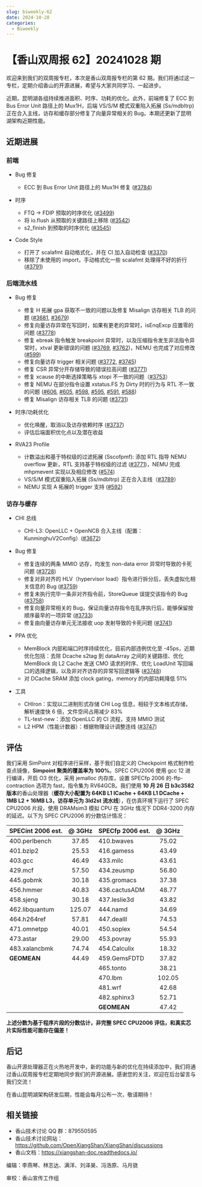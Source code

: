 ```yaml
---
slug: biweekly-62
date: 2024-10-28
categories:
  - Biweekly
---
```


# 【香山双周报 62】20241028 期

欢迎来到我们的双周报专栏，本次是香山双周报专栏的第 62 期。我们将通过这一专栏，定期介绍香山的开源进展，希望与大家共同学习、一起进步。

近期，昆明湖各组持续推进面积、时序、功耗的优化。此外，前端修复了 ECC 到 Bus Error Unit 路径上的 Mux1H，后端 VS/S/M 模式双重陷入拓展 (Ss/mdbltrp) 正在合入主线，访存和缓存部分修复了向量异常相关的 Bug。本期还更新了昆明湖架构近期性能。


<!-- more -->

## 近期进展

### 前端

- Bug 修复
    - ECC 到 Bus Error Unit 路径上的 Mux1H 修复 ([#3784](https://github.com/OpenXiangShan/XiangShan/pull/3784))

- 时序
    - FTQ -> FDIP 预取的时序优化 ([#3499](https://github.com/OpenXiangShan/XiangShan/pull/3499))
    - 将 io.flush 从预取的关键路径上移除 ([#3542](https://github.com/OpenXiangShan/XiangShan/pull/3542))
    - s2_finish 到预取的时序优化 ([#3545](https://github.com/OpenXiangShan/XiangShan/pull/3545))

- Code Style
    - 打开了 scalafmt 自动格式化，并在 CI 加入自动检查 ([#3370](https://github.com/OpenXiangShan/XiangShan/pull/3370))
    - 移除了未使用的 import，手动格式化一些 scalafmt 处理得不好的折行 ([#3791](https://github.com/OpenXiangShan/XiangShan/pull/3791))

### 后端流水线

- Bug 修复
    - 修复 H 拓展 gpa 获取不一致的问题以及修复 Misalign 访存相关 TLB 的问题 ([#3681](https://github.com/OpenXiangShan/XiangShan/pull/3681), [#3679](https://github.com/OpenXiangShan/XiangShan/pull/3679))
    - 修复向量访存异常在写回时，如果有更老的异常时，isEnqExcp 应置零的问题 ([#3778](https://github.com/OpenXiangShan/XiangShan/pull/3778))
    - 修复 ebreak 指令触发 breakpoint 异常时，以及压缩指令发生非法指令异常时，xtval 更新错误的问题 ([#3769](https://github.com/OpenXiangShan/XiangShan/pull/3769), [#3762](https://github.com/OpenXiangShan/XiangShan/pull/3762))，NEMU 也完成了对应修改 ([#599](https://github.com/OpenXiangShan/NEMU/pull/599))
    - 修复向量访存 trigger 相关问题 ([#3772](https://github.com/OpenXiangShan/XiangShan/pull/3772), [#3745](https://github.com/OpenXiangShan/XiangShan/pull/3745))
    - 修复 CSR 异常分开存储导致的错误拉高问题 ([#3771](https://github.com/OpenXiangShan/XiangShan/pull/3771))
    - 修复 xcause 的中断选择策略与 xtopi 不一致的问题（[#3753](https://github.com/OpenXiangShan/XiangShan/pull/3753)）
    - 修复 NEMU 在部分指令设置 xstatus.FS 为 Dirty 时的行为与 RTL 不一致的问题 ([#606](https://github.com/OpenXiangShan/NEMU/pull/606), [#605](https://github.com/OpenXiangShan/NEMU/pull/605), [#598](https://github.com/OpenXiangShan/NEMU/pull/598), [#595](https://github.com/OpenXiangShan/NEMU/pull/595), [#591](https://github.com/OpenXiangShan/NEMU/pull/591), [#588](https://github.com/OpenXiangShan/NEMU/pull/588))
    - 修复 Misalign 访存相关 TLB 的问题 ([#3731](https://github.com/OpenXiangShan/XiangShan/pull/3731))

- 时序/功耗优化
    - 优化唤醒，取消以及访存依赖时序 ([#3737](https://github.com/OpenXiangShan/XiangShan/pull/3737))
    - 评估后端面积优化点以及潜在收益

- RVA23 Profile
    - 计数溢出和基于特权级的过滤拓展 (Sscofpmf): 添加 RTL 指导 NEMU overflow 更新，RTL 支持基于特权级的过滤 ([#3771](https://github.com/OpenXiangShan/XiangShan/pull/3771))，NEMU 完成 mhpmevent 实现以及相应修改 ([#574](https://github.com/OpenXiangShan/NEMU/pull/574))
    - VS/S/M 模式双重陷入拓展 (Ss/mdbltrp) 正在合入主线（[#3789](https://github.com/OpenXiangShan/XiangShan/pull/3789)）
    - NEMU 实现 A 拓展的 trigger 支持 ([#592](https://github.com/OpenXiangShan/NEMU/pull/592))

### 访存与缓存

- CHI 总线
    - CHI-L3: OpenLLC + OpenNCB 合入主线（配置：KunminghuV2Config）([#3672](https://github.com/OpenXiangShan/XiangShan/pull/3672))

- Bug 修复
    - 修复连续的两条 MMIO 访存，均发生 non-data error 异常时导致的卡死问题 ([#3728](https://github.com/OpenXiangShan/XiangShan/pull/3728))
    - 修复对非对齐的 HLV（hypervisor load）指令进行拆分后，丢失虚拟化相关信息的 Bug ([#3759](https://github.com/OpenXiangShan/XiangShan/pull/3759))
    - 修复未执行完毕一条非对齐指令前，StoreQueue 误提交该指令的 Bug ([#3758](https://github.com/OpenXiangShan/XiangShan/pull/3758))
    - 修复向量异常相关的 Bug，保证向量访存指令在乱序执行后，能够保留按顺序最早的一项异常 ([#3733](https://github.com/OpenXiangShan/XiangShan/pull/3733))
    - 修复由向量访存单元无法接收 uop 发射导致的卡死问题 ([#3741](https://github.com/OpenXiangShan/XiangShan/pull/3741))

- PPA 优化
    - MemBlock 内部和端口时序持续优化，目前内部违例优化至 -45ps，近期优化包括：去除 Dcache s2tag 到 dataArray 之间的关键路径、优化 MemBlock 向 L2 Cache 发送 CMO 请求的时序、优化 LoadUnit 写回端口的选择逻辑，以及非对齐访存的异常写回逻辑等 ([#3748](https://github.com/OpenXiangShan/XiangShan/pull/3748))
    - 对 DCache SRAM 添加 clock gating，memory 的内部功耗降低 51%

- 工具
    - CHIron：实现以二进制形式存储 CHI Log 信息，相较于文本格式存储，解析速度快 6 倍，文件空间占用减少 83%
    - TL-test-new：添加 OpenLLC 的 CI 流程，支持 MMIO 测试
    - L2 HPM（性能计数器）：根据物理设计调整连线 ([#3747](https://github.com/OpenXiangShan/XiangShan/pull/3747))



## 评估

我们采用 SimPoint 对程序进行采样，基于我们自定义的 Checkpoint 格式制作检查点镜像，**Simpoint 聚类的覆盖率为 100%**。SPEC CPU2006 使用 gcc 12 进行编译，开启 O3 优化，采用 jemalloc 内存库，设置 SPECfp 2006 的-ffp-contraction 选项为 fast，指令集为 RV64GCB。我们使用 **10 月 26 日 b3c3582 版本**的香山处理器（**缓存大小配置为 64KB L1 ICache + 64KB L1 DCache + 1MB L2 + 16MB L3，访存单元为 3ld2st 流水线**），在仿真环境下运行了 SPEC CPU2006 片段，使用 DRAMsim3 模拟 CPU 在 3GHz 情况下 DDR4-3200 内存的延迟。以下为 SPEC CPU2006 的分数估计情况：

| SPECint 2006 est. | @ 3GHz | SPECfp 2006 est.  | @ 3GHz |
| :---------------- | :----: | :---------------- | :----: |
| 400.perlbench     | 37.85  | 410.bwaves        | 75.02  |
| 401.bzip2         | 25.53  | 416.gamess        | 43.49  |
| 403.gcc           | 46.49  | 433.milc          | 43.61  |
| 429.mcf           | 57.50  | 434.zeusmp        | 56.80  |
| 445.gobmk         | 30.18  | 435.gromacs       | 37.38  |
| 456.hmmer         | 40.83  | 436.cactusADM     | 48.77  |
| 458.sjeng         | 30.18  | 437.leslie3d      | 43.82  |
| 462.libquantum    | 125.07 | 444.namd          | 34.69  |
| 464.h264ref       | 57.81  | 447.dealII        | 74.53  |
| 471.omnetpp       | 40.01  | 450.soplex        | 54.54  |
| 473.astar         | 29.00  | 453.povray        | 55.93  |
| 483.xalancbmk     | 74.74  | 454.Calculix      | 18.32  |
| **GEOMEAN**       | 44.49  | 459.GemsFDTD      | 37.82  |
|                   |        | 465.tonto         | 38.21  |
|                   |        | 470.lbm           | 102.05 |
|                   |        | 481.wrf           | 42.68  |
|                   |        | 482.sphinx3       | 52.71  |
|                   |        | **GEOMEAN**       | 47.42  |

**上述分数为基于程序片段的分数估计，非完整 SPEC CPU2006 评估，和真实芯片实际性能可能存在偏差！**

## 后记

香山开源处理器正在火热地开发中，新的功能与新的优化在持续添加中，我们将通过香山双周报专栏定期地同步我们的开源进展。感谢您的关注，欢迎在后台留言与我们交流！

在香山昆明湖架构研发后期，性能会每月公布一次，敬请期待！

## 相关链接

* 香山技术讨论 QQ 群：879550595
* 香山技术讨论网站：https://github.com/OpenXiangShan/XiangShan/discussions
* 香山文档：https://xiangshan-doc.readthedocs.io/

编辑：李燕琴、林志达、满洋、刘泽昊、冯浩原、马月骁

审校：香山宣传工作组
